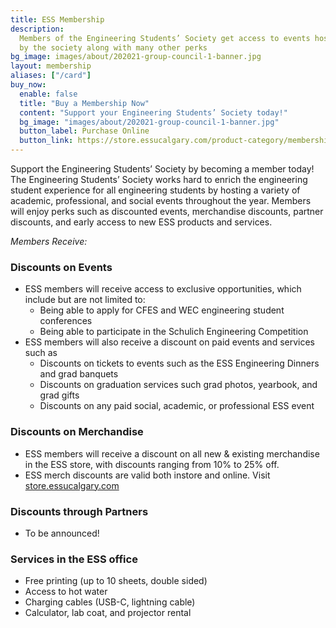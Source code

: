 ```yaml
---
title: ESS Membership
description:
  Members of the Engineering Students’ Society get access to events hosted
  by the society along with many other perks
bg_image: images/about/202021-group-council-1-banner.jpg
layout: membership
aliases: ["/card"]
buy_now:
  enable: false
  title: "Buy a Membership Now"
  content: "Support your Engineering Students’ Society today!"
  bg_image: "images/about/202021-group-council-1-banner.jpg"
  button_label: Purchase Online
  button_link: https://store.essucalgary.com/product-category/memberships/
---
```


Support the Engineering Students’ Society by becoming a member today! The Engineering Students’ Society works hard to enrich the engineering student experience for all engineering students by hosting a variety of academic, professional, and social events throughout the year. Members will enjoy perks such as discounted events, merchandise discounts, partner discounts, and early access to new ESS products and services.

_Members Receive:_

### Discounts on Events

- ESS members will receive access to exclusive opportunities, which include but are not limited to:
  - Being able to apply for CFES and WEC engineering student conferences
  - Being able to participate in the Schulich Engineering Competition
- ESS members will also receive a discount on paid events and services such as
  - Discounts on tickets to events such as the ESS Engineering Dinners and grad banquets
  - Discounts on graduation services such grad photos, yearbook, and grad gifts
  - Discounts on any paid social, academic, or professional ESS event

### Discounts on Merchandise

- ESS members will receive a discount on all new & existing merchandise in the ESS store, with discounts ranging from 10% to 25% off.
- ESS merch discounts are valid both instore and online. Visit [store.essucalgary.com](store.essucalgary.com)

### Discounts through Partners

- To be announced!

### Services in the ESS office

- Free printing (up to 10 sheets, double sided)
- Access to hot water
- Charging cables (USB-C, lightning cable)
- Calculator, lab coat, and projector rental
